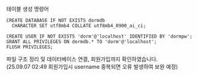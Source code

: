 테이블 생성 명령어
```
CREATE DATABASE IF NOT EXISTS dormdb
  CHARACTER SET utf8mb4 COLLATE utf8mb4_0900_ai_ci;

CREATE USER IF NOT EXISTS 'dorm'@'localhost' IDENTIFIED BY 'dormpw';
GRANT ALL PRIVILEGES ON dormdb.* TO 'dorm'@'localhost';
FLUSH PRIVILEGES;
```

파일 구조 정리 및 데이터베이스 연결, 회원가입까지 확인하였습니다.\
(25.09.07 02:49   회원가입시 username 중복되면 오류 발생하여 보완 예정)